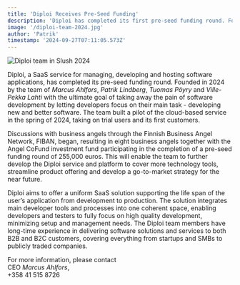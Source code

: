 ```yaml
---
title: 'Diploi Receives Pre-Seed Funding'
description: 'Diploi has completed its first pre-seed funding round. Founded in 2024 with the ultimate goal of taking away the pain of software development by letting developers focus on their main task - to develop new and better software.'
image: '/diploi-team-2024.jpg'
author: 'Patrik'
timestamp: '2024-09-27T07:11:05.573Z'
---
```


![Diploi team in Slush 2024](/diploi-team-2024.jpg)

Diploi, a SaaS service for managing, developing and hosting software applications, has completed its pre-seed funding round. Founded in 2024 by the team of _Marcus Ahlfors_, _Patrik Lindberg_, _Tuomas Pöyry_ and _Ville-Pekka Lahti_ with the ultimate goal of taking away the pain of software development by letting developers focus on their main task - developing new and better software. The team built a pilot of the cloud-based service in the spring of 2024, taking on trial users and its first customers.

Discussions with business angels through the Finnish Business Angel Network, FIBAN, began, resulting in eight business angels together with the Angel CoFund investment fund participating in the completion of a pre-seed funding round of 255,000 euros. This will enable the team to further develop the Diploi service and platform to cover more technology tools, streamline product offering and develop a go-to-market strategy for the near future.

Diploi aims to offer a uniform SaaS solution supporting the life span of the user’s application from development to production. The solution integrates main developer tools and processes into one coherent space, enabling developers and testers to fully focus on high quality development, minimizing setup and management needs. The Diploi team members have long-time experience in delivering software solutions and services to both B2B and B2C customers, covering everything from startups and SMBs to publicly traded companies.

For more information, please contact  
CEO _Marcus Ahlfors_,  
+358 41 515 8726
